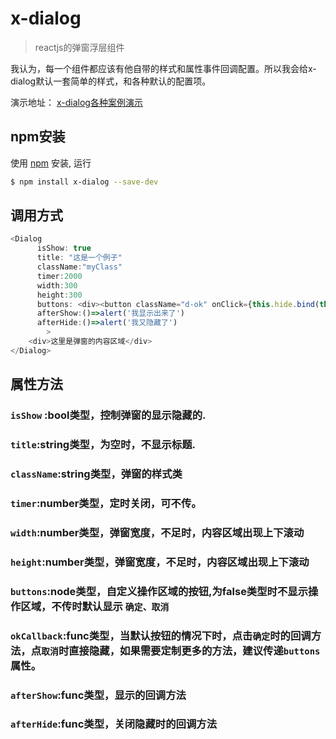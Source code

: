 # x-dialog

> reactjs的弹窗浮层组件 

我认为，每一个组件都应该有他自带的样式和属性事件回调配置。所以我会给x-dialog默认一套简单的样式，和各种默认的配置项。

演示地址： [x-dialog各种案例演示](https://react-plugin.github.io/x-dialog/)

## npm安装 

使用 [npm](https://www.npmjs.com/package/x-dialog) 安装, 运行

```bash
$ npm install x-dialog --save-dev
```
## 调用方式
```js
<Dialog 
      isShow: true
      title: "这是一个例子"
      className:"myClass"
      timer:2000
      width:300
      height:300
      buttons: <div><button className="d-ok" onClick={this.hide.bind(this)}>我知道了</button><button className="d-cancel" onClick={this.hide.bind(this)}>关闭</button></div>
      afterShow:()=>alert('我显示出来了')
      afterHide:()=>alert('我又隐藏了')
        >
    <div>这里是弹窗的内容区域</div>
</Dialog>
```

## 属性方法
### `isShow` :bool类型，控制弹窗的显示隐藏的.
### `title`:string类型，为空时，不显示标题.
### `className`:string类型，弹窗的样式类
### `timer`:number类型，定时关闭，可不传。
### `width`:number类型，弹窗宽度，不足时，内容区域出现上下滚动
### `height`:number类型，弹窗宽度，不足时，内容区域出现上下滚动
### `buttons`:node类型，自定义操作区域的按钮,为false类型时不显示操作区域，不传时默认显示 `确定、取消`
### `okCallback`:func类型，当默认按钮的情况下时，点击`确定`时的回调方法，点`取消`时直接隐藏，如果需要定制更多的方法，建议传递`buttons`属性。
### `afterShow`:func类型，显示的回调方法
### `afterHide`:func类型，关闭隐藏时的回调方法